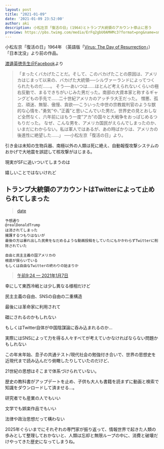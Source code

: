 ```yaml
---
layout: post
title: "2021-01-09"
date: '2021-01-09 23:52:00'
author: aki
description: 小松左京「復活の日」(1964)とトランプ大統領のアカウント停止に思う
preview: https://pbs.twimg.com/media/ErFq2gbU0AMHMc3?format=png&name=small
---
```

小松左京「復活の日」1964年
（英語版「[Virus: The Day of Resurrection](https://www.amazon.co.jp/dp/B00AHJN4H0/ref=dp-kindle-redirect?tag=amazonas-22)」）
「日本沈没」より前の作品。

[渡邉英徳先生＠Facebook](https://www.facebook.com/hidenori.watanave/posts/10225248614541641)より

> 「まったくバカげたことだ。そして、このバカげたことの原因は、アメリカはじまって以来の、バカげた大統領──シルヴァーランドによってつくられたものだ……。
> そう──あいつは……ほとんど考えられないくらいの極右反動で、まるできちがいじみた男だった。南部の大資本家と称するギャングどもの手先で……二十世紀アメリカのアッチラ大王だった。
> 憎悪、孤立、頑迷、無智、傲慢、貪欲──こういった中世の宗教裁判官のような獣的な心情を、”勇気”や、”正義”と思いこんでいた男だ。世界史の見とおしなど全然なく、六年前にはもう一度”アカ”の国々と大戦争をおっぱじめるつもりだった。
> なぜ、こんな男を、アメリカ国民がえらんでしまったのか、いまだにわからない。私は軍人ではあるが、あの時ばかりは、アメリカの後進性に絶望した……」
> ──小松左京「復活の日」より。


引き金は未知の生物兵器、南極以外の人類は死に絶え、自動報復攻撃システムのおかげで大地震を誤認して核攻撃がはじまる。

現実がSFに追いついてしまうのは

嬉しいことではないけれど



## トランプ大統領のアカウントはTwitterによって止められてしまった


<blockquote class="twitter-tweet" data-width="550" data-dnt="true"><p lang="ja" dir="ltr"></p><a href="https://twitter.com/o_ob/status/1347856936570535937">date</a></blockquote>

```
予想通り 
@realDonaldTrump
は消されてしまった
擁護するつもりはないが
最後の方は暴れ出した民衆をなだめるような動画投稿をしていたにもかかわらずTwitterに削除されていた

自由と民主主義の国アメリカの
根底が揺らいでいる
もしくは自由なTwitterの終わりの始まりか
```

<blockquote class="twitter-tweet" data-width="550" data-dnt="true"><p lang="ja" dir="ltr"></p><a href="https://twitter.com/o_ob/status/1346976037175926791">午前9:24 &mdash; 2021年1月7日</a></blockquote>


幸にして東西冷戦とは少し異なる様相だけど

民主主義の自由、SNSの自由の二重構造

最後には革命家に利用されて

磔にされるのかもしれない

もしくはTwitter自体が中国陰謀論に呑み込まれるのか…

実際にはSNSによって力を得る人々すべてが考えていかなければならない問題かもしれない

この年末年始、息子の共通テスト/現代社会の勉強付き合いで、世界の思想史を近現代まで読み込んだり俯瞰したりしていたのだけど、

21世紀の思想はそこまで体系づけられていない。

歴史の教科書がアップデートを止め、子供も大人も書籍を読まずに動画と検索で知識をダウンロードして済ませる…。

研究者でも産業の人でもいい

文学でも娯楽作品でもいい

法律や政治思想だって構わない

2025年ぐらいまでにそれぞれの専門家が振り返って、情報世界で起きた人類の歩みとして整理しておかないと、人類は忘却と無限ループの中に、消費と破壊だけやってきた歴史になってしまうね。

